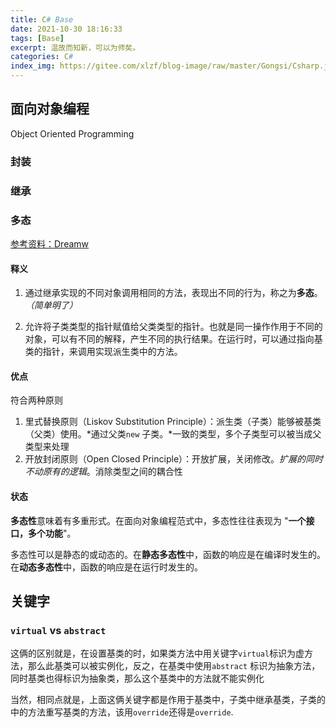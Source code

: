 ```yaml
---
title: C# Base
date: 2021-10-30 18:16:33
tags: [Base]
excerpt: 温故而知新，可以为师矣。
categories: C#
index_img: https://gitee.com/xlzf/blog-image/raw/master/Gongsi/Csharp.jpeg
---
```


## 面向对象编程

Object Oriented Programming

### 封装

### 继承

###  多态

[参考资料：Dreamw](https://www.cnblogs.com/wl-blog/p/10361894.html)

#### 释义

1. 通过继承实现的不同对象调用相同的方法，表现出不同的行为，称之为**多态**。*（简单明了）*

2. 允许将子类类型的指针赋值给父类类型的指针。也就是同一操作作用于不同的对象，可以有不同的解释，产生不同的执行结果。在运行时，可以通过指向基类的指针，来调用实现派生类中的方法。

#### 优点

符合两种原则

1. 里式替换原则（Liskov Substitution Principle）：派生类（子类）能够被基类（父类）使用。*通过父类`new` 子类。*一致的类型，多个子类型可以被当成父类型来处理
2. 开放封闭原则（Open Closed Principle）：开放扩展，关闭修改。*扩展的同时不动原有的逻辑*。消除类型之间的耦合性

#### 状态

​		**多态性**意味着有多重形式。在面向对象编程范式中，多态性往往表现为 "**一个接口，多个功能**"。

多态性可以是静态的或动态的。在**静态多态性**中，函数的响应是在编译时发生的。在**动态多态性**中，函数的响应是在运行时发生的。

## 关键字

###  `virtual`  vs `abstract`

​		这俩的区别就是，在设置基类的时，如果类方法中用关键字`virtual`标识为虚方法，那么此基类可以被实例化，反之，在基类中使用`abstract` 标识为抽象方法，同时基类也得标识为抽象类，那么这个基类中的方法就不能实例化

​		当然，相同点就是，上面这俩关键字都是作用于基类中，子类中继承基类，子类的中的方法重写基类的方法，该用`override`还得是`override`.

